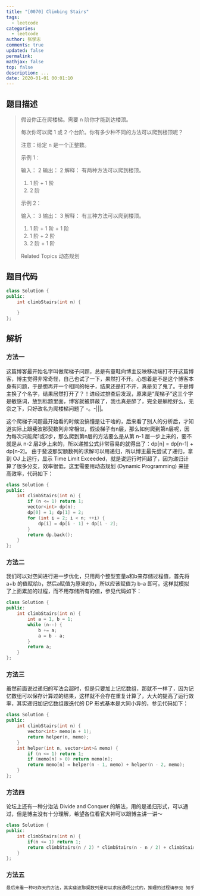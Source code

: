 ```yaml
---
title: "[0070] Climbing Stairs"
tags:
  - leetcode
categories:
  - leetcode
author: 张学志
comments: true
updated: false
permalink:
mathjax: false
top: false
description: ...
date: 2020-01-01 00:01:10
---
```


## 题目描述

> 假设你正在爬楼梯。需要 n 阶你才能到达楼顶。 
> 
> 每次你可以爬 1 或 2 个台阶。你有多少种不同的方法可以爬到楼顶呢？ 
> 
> 注意：给定 n 是一个正整数。 
> 
> 示例 1： 
> 
> 输入： 2
> 输出： 2
> 解释： 有两种方法可以爬到楼顶。
> 1.  1 阶 + 1 阶
> 2.  2 阶 
> 
> 示例 2： 
> 
> 输入： 3
> 输出： 3
> 解释： 有三种方法可以爬到楼顶。
> 1.  1 阶 + 1 阶 + 1 阶
> 2.  1 阶 + 2 阶
> 3.  2 阶 + 1 阶
> 
> Related Topics 动态规划

## 题目代码

```cpp
class Solution {
public:
    int climbStairs(int n) {
        
    }
};
```

## 解析

### 方法一

这篇博客最开始名字叫做爬梯子问题，总是有童鞋向博主反映移动端打不开这篇博客，博主觉得非常奇怪，自己也试了一下，果然打不开。心想着是不是这个博客本身有问题，于是想再开一个相同的帖子，结果还是打不开，真是见了鬼了。于是博主换了个名字，结果居然打开了？！进经过排查后发现，原来是“爬梯子”这三个字是敏感词，放到标题里面，博客就被屏蔽了，我也真是醉了，完全是躺枪好么，无奈之下，只好改名为爬楼梯问题了 -。-|||。

这个爬梯子问题最开始看的时候没搞懂是让干啥的，后来看了别人的分析后，才知道实际上跟斐波那契数列非常相似，假设梯子有n层，那么如何爬到第n层呢，因为每次只能爬1或2步，那么爬到第n层的方法要么是从第 n-1 层一步上来的，要不就是从 n-2 层2步上来的，所以递推公式非常容易的就得出了：dp[n] = dp[n-1] + dp[n-2]。 由于斐波那契额数列的求解可以用递归，所以博主最先尝试了递归，拿到 OJ 上运行，显示 Time Limit Exceeded，就是说运行时间超了，因为递归计算了很多分支，效率很低，这里需要用动态规划 (Dynamic Programming) 来提高效率，代码如下：

```cpp
class Solution {
public:
    int climbStairs(int n) {
        if (n <= 1) return 1;
        vector<int> dp(n);
        dp[0] = 1; dp[1] = 2;
        for (int i = 2; i < n; ++i) {
            dp[i] = dp[i - 1] + dp[i - 2];
        }
        return dp.back();
    }
};
```

### 方法二

我们可以对空间进行进一步优化，只用两个整型变量a和b来存储过程值，首先将 a+b 的值赋给b，然后a赋值为原来的b，所以应该赋值为 b-a 即可。这样就模拟了上面累加的过程，而不用存储所有的值，参见代码如下：


```cpp
class Solution {
public:
    int climbStairs(int n) {
        int a = 1, b = 1;
        while (n--) {
            b += a;
            a = b - a;
        }
        return a;
    }
};
```

### 方法三

虽然前面说过递归的写法会超时，但是只要加上记忆数组，那就不一样了，因为记忆数组可以保存计算过的结果，这样就不会存在重复计算了，大大的提高了运行效率，其实递归加记忆数组跟迭代的 DP 形式基本是大同小异的，参见代码如下：

```cpp
class Solution {
public:
    int climbStairs(int n) {
        vector<int> memo(n + 1);
        return helper(n, memo);
    }
    int helper(int n, vector<int>& memo) {
        if (n <= 1) return 1;
        if (memo[n] > 0) return memo[n];
        return memo[n] = helper(n - 1, memo) + helper(n - 2, memo);
    }
};
```

### 方法四

论坛上还有一种分治法 Divide and Conquer 的解法，用的是递归形式，可以通过，但是博主没有十分理解，希望各位看官大神可以跟博主讲一讲～

```cpp
class Solution {
public:
    int climbStairs(int n) {
        if(n <= 1) return 1;       
        return climbStairs(n / 2) * climbStairs(n - n / 2) + climbStairs(n / 2 - 1) * climbStairs(n - n / 2 - 1);
    }
};
```

### 方法五

```cpp
最后来看一种叼炸天的方法，其实斐波那契数列是可以求出通项公式的，推理的过程请参见 知乎上的这个贴子，那么有了通项公式后，直接在常数级的时间复杂度范围内就可以求出结果了，参见代码如下：


```